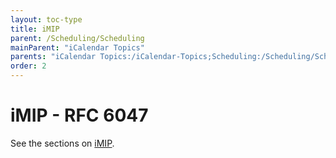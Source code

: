 ```yaml
---
layout: toc-type
title: iMIP
parent: /Scheduling/Scheduling
mainParent: "iCalendar Topics"
parents: "iCalendar Topics:/iCalendar-Topics;Scheduling:/Scheduling/Scheduling/"
order: 2
---
```


# iMIP - RFC 6047

See the sections on [iMIP](/iMIP).
